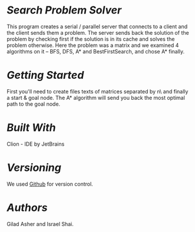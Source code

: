 # *Search Problem Solver*
This program creates a serial / parallel server that connects to a client and the client sends them a problem. The server sends back the solution of the problem by checking first if the solution is in its 
cache and solves the problem otherwise. Here the problem was a matrix and we examined 4 algorithms on it – BFS, DFS, A* and BestFirstSearch, 
and chose A* finally. 
    
# *Getting Started*
First you'll need to create files texts of matrices separated by n\ and finally a start & goal node. The A* algorithm will send you back the most optimal path to the goal node. 
  
# *Built With*
Clion - IDE by JetBrains

# *Versioning*
We used [Github](https://github.com/giladashe/SearchProblemSolver) for version control.

# *Authors*
Gilad Asher and Israel Shai.
